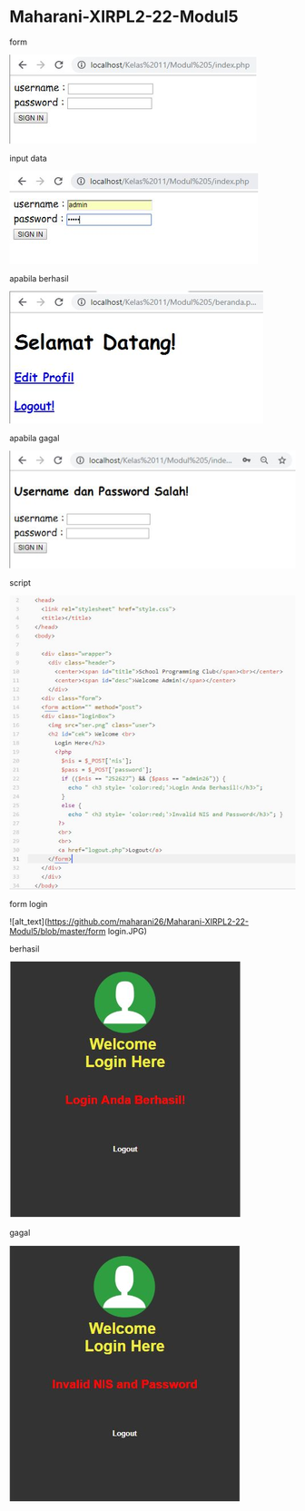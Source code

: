 # Maharani-XIRPL2-22-Modul5

form 

![alt_text](https://github.com/maharani26/Maharani-XIRPL2-22-Modul5/blob/master/form.JPG)

input data

![alt_text](https://github.com/maharani26/Maharani-XIRPL2-22-Modul5/blob/master/input.JPG)

apabila berhasil 

![alt_text](https://github.com/maharani26/Maharani-XIRPL2-22-Modul5/blob/master/masuk.JPG)

apabila gagal

![alt_text](https://github.com/maharani26/Maharani-XIRPL2-22-Modul5/blob/master/gagal.JPG)

script

![alt_text](https://github.com/maharani26/Maharani-XIRPL2-22-Modul5/blob/master/script.JPG)

form login

![alt_text](https://github.com/maharani26/Maharani-XIRPL2-22-Modul5/blob/master/form login.JPG)

berhasil

![alt_text](https://github.com/maharani26/Maharani-XIRPL2-22-Modul5/blob/master/berhasil.JPG)

gagal

![alt_text](https://github.com/maharani26/Maharani-XIRPL2-22-Modul5/blob/master/failed.JPG)
